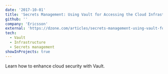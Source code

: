 ```yaml
---
date: '2017-10-01'
title: 'Secrets Management: Using Vault for Accessing the Cloud Infrastructure'
github: ''
company: 'Ericsson'
external: 'https://dzone.com/articles/secrets-management-using-vault-for-accessing-cloud'
tech:
  - Vault
  - Infrastructure
  - Secrets management
showInProjects: true
---
```


Learn how to enhance cloud security with Vault.
